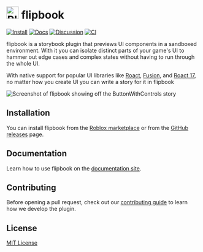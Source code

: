 # <img src="img/flipbook.png" alt="Plugin icon" height="32" /> flipbook

[![Install](https://img.shields.io/badge/install-Roblox%20Marketplace-informational)](https://www.roblox.com/library/8517129161)
[![Docs](https://img.shields.io/badge/learn-Documentation-brightgreen)](https://vocksel.github.io/flipbook)
[![Discussion](https://img.shields.io/badge/discussion-DevForum-brightgreen)](https://devforum.roblox.com/t/flipbook-%E2%80%94-storybook-plugin-for-roblox-ui/2184387)
[![CI](https://github.com/vocksel/flipbook/actions/workflows/ci.yml/badge.svg)](https://github.com/vocksel/flipbook/actions/workflows/ci.yml)


flipbook is a storybook plugin that previews UI components in a sandboxed environment. With it you can isolate distinct parts of your game's UI to hammer out edge cases and complex states without having to run through the whole UI.

With native support for popular UI libraries like [Roact](https://github.com/roblox/roact), [Fusion](https://github.com/Elttob/Fusion), and [Roact 17](https://github.com/grilme99/CorePackages#roact17), no matter how you create UI you can write a story for it in flipbook

![Screenshot of flipbook showing off the ButtonWithControls story](.moonwave/static/main-screenshot.png)

## Installation

You can install flipbook from the [Roblox marketplace](https://www.roblox.com/library/8517129161) or from the [GitHub releases](https://github.com/vocksel/flipbook/releases) page.

## Documentation

Learn how to use flipbook on the [documentation site](https://flipbook-labs.github.io/flipbook/).

## Contributing

Before opening a pull request, check out our [contributing guide](https://vocksel.github.io/flipbook/docs/contributing) to learn how we develop the plugin.

## License

[MIT License](LICENSE)
